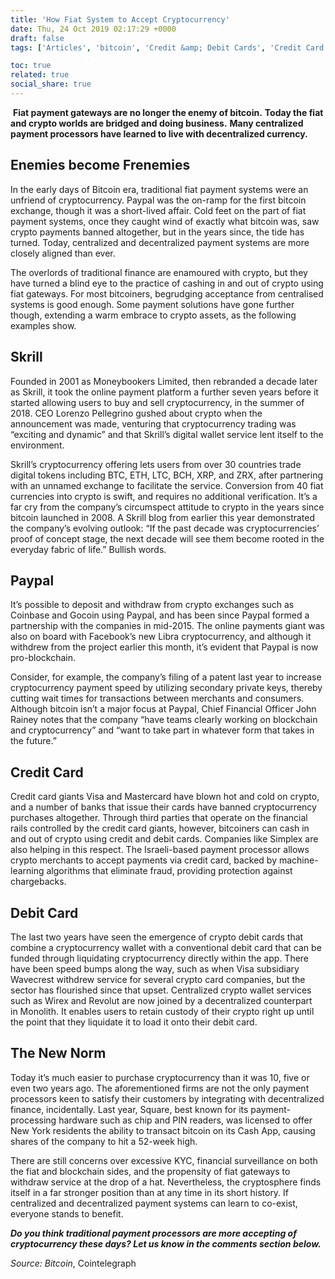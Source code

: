 ```yaml
---
title: 'How Fiat System to Accept Cryptocurrency'
date: Thu, 24 Oct 2019 02:17:29 +0000
draft: false
tags: ['Articles', 'bitcoin', 'Credit &amp; Debit Cards', 'Credit Card', 'Cryptocurrency', 'Debit Card', 'fiat money', 'Mastercard', 'News', 'Paypal', 'Revolut', 'Simplex', 'Skrill', 'Visa', 'Wirex']

toc: true
related: true
social_share: true
---
```


 **Fiat payment gateways are no longer the enemy of bitcoin.** **Today the fiat and crypto worlds are bridged and doing business.** **Many centralized payment processors have learned to live with decentralized currency.**

Enemies become Frenemies
------------------------

In the early days of Bitcoin era, traditional fiat payment systems were an unfriend of cryptocurrency. Paypal was the on-ramp for the first bitcoin exchange, though it was a short-lived affair. Cold feet on the part of fiat payment systems, once they caught wind of exactly what bitcoin was, saw crypto payments banned altogether, but in the years since, the tide has turned. Today, centralized and decentralized payment systems are more closely aligned than ever.


The overlords of traditional finance are enamoured with crypto, but they have turned a blind eye to the practice of cashing in and out of crypto using fiat gateways. For most bitcoiners, begrudging acceptance from centralised systems is good enough. Some payment solutions have gone further though, extending a warm embrace to crypto assets, as the following examples show.

Skrill
------

Founded in 2001 as Moneybookers Limited, then rebranded a decade later as Skrill, it took the online payment platform a further seven years before it started allowing users to buy and sell cryptocurrency, in the summer of 2018. CEO Lorenzo Pellegrino gushed about crypto when the announcement was made, venturing that cryptocurrency trading was “exciting and dynamic” and that Skrill’s digital wallet service lent itself to the environment.


Skrill’s cryptocurrency offering lets users from over 30 countries trade digital tokens including BTC, ETH, LTC, BCH, XRP, and ZRX, after partnering with an unnamed exchange to facilitate the service. Conversion from 40 fiat currencies into crypto is swift, and requires no additional verification. It’s a far cry from the company’s circumspect attitude to crypto in the years since bitcoin launched in 2008. A Skrill blog from earlier this year demonstrated the company’s evolving outlook: “If the past decade was cryptocurrencies’ proof of concept stage, the next decade will see them become rooted in the everyday fabric of life.” Bullish words.

Paypal
------

It’s possible to deposit and withdraw from crypto exchanges such as Coinbase and Gocoin using Paypal, and has been since Paypal formed a partnership with the companies in mid-2015. The online payments giant was also on board with Facebook’s new Libra cryptocurrency, and although it withdrew from the project earlier this month, it’s evident that Paypal is now pro-blockchain.


Consider, for example, the company’s filing of a patent last year to increase cryptocurrency payment speed by utilizing secondary private keys, thereby cutting wait times for transactions between merchants and consumers. Although bitcoin isn’t a major focus at Paypal, Chief Financial Officer John Rainey notes that the company “have teams clearly working on blockchain and cryptocurrency” and “want to take part in whatever form that takes in the future.”

Credit Card
-----------

Credit card giants Visa and Mastercard have blown hot and cold on crypto, and a number of banks that issue their cards have banned cryptocurrency purchases altogether. Through third parties that operate on the financial rails controlled by the credit card giants, however, bitcoiners can cash in and out of crypto using credit and debit cards. Companies like Simplex are also helping in this respect. The Israeli-based payment processor allows crypto merchants to accept payments via credit card, backed by machine-learning algorithms that eliminate fraud, providing protection against chargebacks.


Debit Card
----------

The last two years have seen the emergence of crypto debit cards that combine a cryptocurrency wallet with a conventional debit card that can be funded through liquidating cryptocurrency directly within the app. There have been speed bumps along the way, such as when Visa subsidiary Wavecrest withdrew service for several crypto card companies, but the sector has flourished since that upset. Centralized crypto wallet services such as Wirex and Revolut are now joined by a decentralized counterpart in Monolith. It enables users to retain custody of their crypto right up until the point that they liquidate it to load it onto their debit card.


The New Norm
------------

Today it’s much easier to purchase cryptocurrency than it was 10, five or even two years ago. The aforementioned firms are not the only payment processors keen to satisfy their customers by integrating with decentralized finance, incidentally. Last year, Square, best known for its payment-processing hardware such as chip and PIN readers, was licensed to offer New York residents the ability to transact bitcoin on its Cash App, causing shares of the company to hit a 52-week high.

There are still concerns over excessive KYC, financial surveillance on both the fiat and blockchain sides, and the propensity of fiat gateways to withdraw service at the drop of a hat. Nevertheless, the cryptosphere finds itself in a far stronger position than at any time in its short history. If centralized and decentralized payment systems can learn to co-exist, everyone stands to benefit.

_**Do you think traditional payment processors are more accepting of cryptocurrency these days? Let us know in the comments section below.**_

_Source: Bitcoin_, Cointelegraph